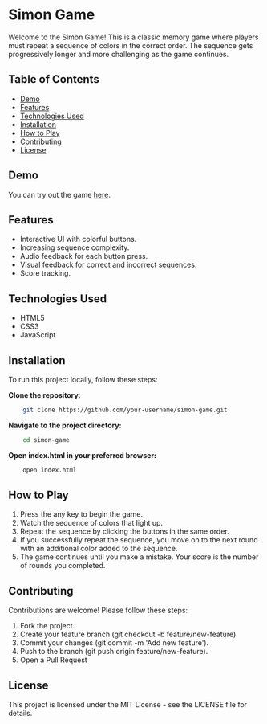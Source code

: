 # Simon Game

Welcome to the Simon Game! This is a classic memory game where players must repeat a sequence of colors in the correct order. The sequence gets progressively longer and more challenging as the game continues.

## Table of Contents
- [Demo](#demo)
- [Features](#features)
- [Technologies Used](#technologies-used)
- [Installation](#installation)
- [How to Play](#how-to-play)
- [Contributing](#contributing)
- [License](#license)

## Demo
You can try out the game [here](https://lishinvs.github.io/Simon-game/).

## Features
- Interactive UI with colorful buttons.
- Increasing sequence complexity.
- Audio feedback for each button press.
- Visual feedback for correct and incorrect sequences.
- Score tracking.

## Technologies Used
- HTML5
- CSS3
- JavaScript

## Installation
To run this project locally, follow these steps:

**Clone the repository:**
```bash
    git clone https://github.com/your-username/simon-game.git
```

**Navigate to the project directory:**
```bash
    cd simon-game
```

**Open index.html in your preferred browser:**
```bash
    open index.html
```

## How to Play
1. Press the any key to begin the game.
2. Watch the sequence of colors that light up.
3. Repeat the sequence by clicking the buttons in the same order.
4. If you successfully repeat the sequence, you move on to the next round with an additional color added to the sequence.
5. The game continues until you make a mistake. Your score is the number of rounds you completed.

## Contributing
Contributions are welcome! Please follow these steps:

1. Fork the project.
2. Create your feature branch (git checkout -b feature/new-feature).
3. Commit your changes (git commit -m 'Add new feature').
4. Push to the branch (git push origin feature/new-feature).
5. Open a Pull Request

## License
This project is licensed under the MIT License - see the LICENSE file for details.

